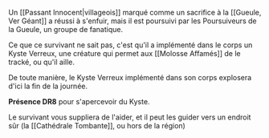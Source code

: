 Un [[Passant Innocent|villageois]] marqué comme un sacrifice à la [[Gueule, Ver Géant]] a réussi à s'enfuir, mais il est poursuivi par les Poursuiveurs de la Gueule, un groupe de fanatique. 

Ce que ce survivant ne sait pas, c'est qu'il a implémenté dans le corps un Kyste Verreux, une créature qui permet aux [[Molosse Affamés]] de le tracké, ou qu'il aille.

De toute manière, le Kyste Verreux implémenté dans son corps explosera d'ici la fin de la journée.

**Présence DR8** pour s'apercevoir du Kyste.

Le survivant vous suppliera de l'aider, et il peut les guider vers un endroit sûr (la [[Cathédrale Tombante]], ou hors de la région)
